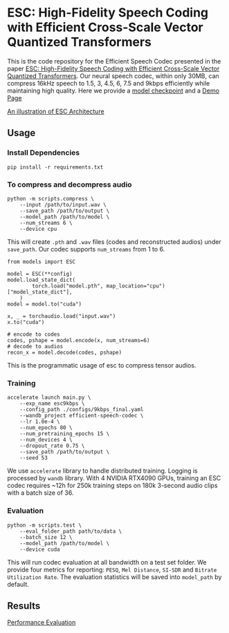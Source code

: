 # ESC: High-Fidelity Speech Coding with Efficient Cross-Scale Vector Quantized Transformers

This is the code repository for the Efficient Speech Codec presented in the paper [ESC: High-Fidelity Speech Coding with Efficient Cross-Scale Vector Quantized Transformers](https://drive.google.com/file/d/1QqqgoAb5qB8GJcD_IWiUepMsfkoLEdYS/view?usp=sharing). Our neural speech codec, within only 30MB, can compress 16kHz speech to 1.5, 3, 4.5, 6, 7.5 and 9kbps efficiently while maintaining high quality. Here we provide a [model checkpoint](https://drive.google.com/file/d/157L22yu-bt_ARrsXYYGnEd6w-8saeUdV/view?usp=sharing) and a [Demo Page]()

[An illustration of ESC Architecture](assets/architecture.png)

## Usage

### Install Dependencies
```{python}
pip install -r requirements.txt
```

### To compress and decompress audio
```{python}
python -m scripts.compress \
    --input /path/to/input.wav \
    --save_path /path/to/output \
    --model_path /path/to/model \
    --num_streams 6 \
    --device cpu 
```
This will create `.pth` and `.wav` files (codes and reconstructed audios) under `save_path`. Our codec supports `num_streams` from 1 to 6. 

```{python}
from models import ESC

model = ESC(**config)
model.load_state_dict(
        torch.load("model.pth", map_location="cpu")["model_state_dict"],
    )
model = model.to("cuda")

x, _ = torchaudio.load("input.wav")
x.to("cuda")

# encode to codes
codes, pshape = model.encode(x, num_streams=6)
# decode to audios
recon_x = model.decode(codes, pshape)
```
This is the programmatic usage of esc to compress tensor audios. 

### Training

```{python}
accelerate launch main.py \
    --exp_name esc9kbps \
    --config_path ./configs/9kbps_final.yaml
    --wandb_project efficient-speech-codec \
    --lr 1.0e-4 \
    --num_epochs 80 \
    --num_pretraining_epochs 15 \
    --num_devices 4 \
    --dropout_rate 0.75 \
    --save_path /path/to/output \
    --seed 53
```
We use `accelerate` library to handle distributed training. Logging is processed by `wandb` library. With 4 NVIDIA RTX4090 GPUs, training an ESC codec requires ~12h for 250k training steps on 180k 3-second audio clips with a batch size of 36.

### Evaluation

```{python}
python -m scripts.test \
    --eval_folder_path path/to/data \
    --batch_size 12 \
    --model_path /path/to/model \
    --device cuda
```
This will run codec evaluation at all bandwidth on a test set folder. We provide four metrics for reporting: `PESQ`, `Mel Distance`, `SI-SDR` and `Bitrate Utilization Rate`. The evaluation statistics will be saved into `model_path` by default.  


## Results

[Performance Evaluation](assets/results.png)
